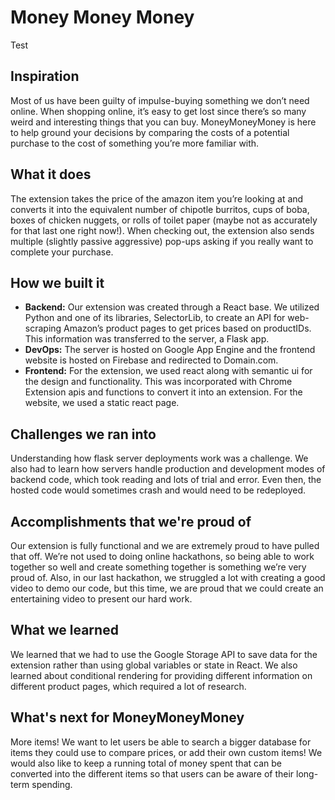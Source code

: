 # Money Money Money

Test

## Inspiration

Most of us have been guilty of impulse-buying something we don’t need online. When shopping online, it’s easy to get lost since there’s so many weird and interesting things that you can buy. MoneyMoneyMoney is here to help ground your decisions by comparing the costs of a potential purchase to the cost of something you’re more familiar with.

## What it does

The extension takes the price of the amazon item you’re looking at and converts it into the equivalent number of chipotle burritos, cups of boba, boxes of chicken nuggets, or rolls of toilet paper (maybe not as accurately for that last one right now!). When checking out, the extension also sends multiple (slightly passive aggressive) pop-ups asking if you really want to complete your purchase.

## How we built it

- **Backend:** Our extension was created through a React base. We utilized Python and one of its libraries, SelectorLib, to create an API for web-scraping Amazon’s product pages to get prices based on productIDs. This information was transferred to the server, a Flask app. 
- **DevOps:** The server is hosted on Google App Engine and the frontend website is hosted on Firebase and redirected to Domain.com.
- **Frontend:** For the extension, we used react along with semantic ui for the design and functionality. This was incorporated with Chrome Extension apis and functions to convert it into an extension. For the website, we used a static react page.

## Challenges we ran into

Understanding how flask server deployments work was a challenge.  We also had to learn how servers handle production and development modes of backend code, which took reading and lots of trial and error. Even then, the hosted code would sometimes crash and would need to be redeployed.

## Accomplishments that we're proud of

Our extension is fully functional and we are extremely proud to have pulled that off. We’re not used to doing online hackathons, so being able to work together so well and create something together is something we’re very proud of. 
Also, in our last hackathon, we struggled a lot with creating a good video to demo our code, but this time, we are proud that we could create an entertaining video to present our hard work.

## What we learned

We learned that we had to use the Google Storage API to save data for the extension rather than using global variables or state in React. We also learned about conditional rendering for providing different information on different product pages, which required a lot of research.

## What's next for MoneyMoneyMoney

More items! We want to let users be able to search a bigger database for items they could use to compare prices, or add their own custom items! We would also like to keep a running total of money spent that can be converted into the different items so that users can be aware of their long-term spending.
